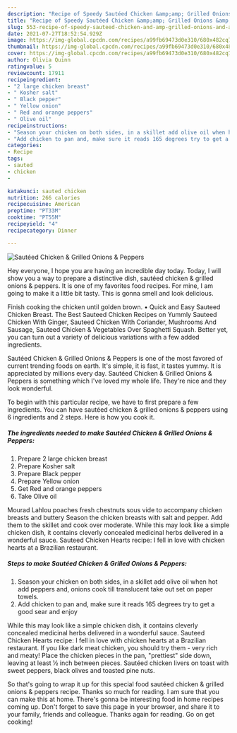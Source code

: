 ```yaml
---
description: "Recipe of Speedy Sautéed Chicken &amp;amp; Grilled Onions &amp;amp; Peppers"
title: "Recipe of Speedy Sautéed Chicken &amp;amp; Grilled Onions &amp;amp; Peppers"
slug: 553-recipe-of-speedy-sauteed-chicken-and-amp-grilled-onions-and-amp-peppers
date: 2021-07-27T18:52:54.929Z
image: https://img-global.cpcdn.com/recipes/a99fb69473d0e310/680x482cq70/sauteed-chicken-grilled-onions-peppers-recipe-main-photo.jpg
thumbnail: https://img-global.cpcdn.com/recipes/a99fb69473d0e310/680x482cq70/sauteed-chicken-grilled-onions-peppers-recipe-main-photo.jpg
cover: https://img-global.cpcdn.com/recipes/a99fb69473d0e310/680x482cq70/sauteed-chicken-grilled-onions-peppers-recipe-main-photo.jpg
author: Olivia Quinn
ratingvalue: 5
reviewcount: 17911
recipeingredient:
- "2 large chicken breast"
- " Kosher salt"
- " Black pepper"
- " Yellow onion"
- " Red and orange peppers"
- " Olive oil"
recipeinstructions:
- "Season your chicken on both sides, in a skillet add olive oil when hot add peppers and, onions cook till translucent take out set on paper towels."
- "Add chicken to pan and, make sure it reads 165 degrees try to get a good sear and enjoy"
categories:
- Recipe
tags:
- sauted
- chicken
- 

katakunci: sauted chicken  
nutrition: 266 calories
recipecuisine: American
preptime: "PT33M"
cooktime: "PT55M"
recipeyield: "4"
recipecategory: Dinner

---
```



![Sautéed Chicken &amp; Grilled Onions &amp; Peppers](https://img-global.cpcdn.com/recipes/a99fb69473d0e310/680x482cq70/sauteed-chicken-grilled-onions-peppers-recipe-main-photo.jpg)

Hey everyone, I hope you are having an incredible day today. Today, I will show you a way to prepare a distinctive dish, sautéed chicken &amp; grilled onions &amp; peppers. It is one of my favorites food recipes. For mine, I am going to make it a little bit tasty. This is gonna smell and look delicious.

Finish cooking the chicken until golden brown. • Quick and Easy Sauteed Chicken Breast. The Best Sauteed Chicken Recipes on Yummly Sauteed Chicken With Ginger, Sauteed Chicken With Coriander, Mushrooms And Sausage, Sauteed Chicken &amp; Vegetables Over Spaghetti Squash. Better yet, you can turn out a variety of delicious variations with a few added ingredients.

Sautéed Chicken &amp; Grilled Onions &amp; Peppers is one of the most favored of current trending foods on earth. It's simple, it is fast, it tastes yummy. It is appreciated by millions every day. Sautéed Chicken &amp; Grilled Onions &amp; Peppers is something which I've loved my whole life. They're nice and they look wonderful.


To begin with this particular recipe, we have to first prepare a few ingredients. You can have sautéed chicken &amp; grilled onions &amp; peppers using 6 ingredients and 2 steps. Here is how you cook it.

<!--inarticleads1-->

##### The ingredients needed to make Sautéed Chicken &amp; Grilled Onions &amp; Peppers:

1. Prepare 2 large chicken breast
1. Prepare  Kosher salt
1. Prepare  Black pepper
1. Prepare  Yellow onion
1. Get  Red and orange peppers
1. Take  Olive oil


Mourad Lahlou poaches fresh chestnuts sous vide to accompany chicken breasts and buttery Season the chicken breasts with salt and pepper. Add them to the skillet and cook over moderate. While this may look like a simple chicken dish, it contains cleverly concealed medicinal herbs delivered in a wonderful sauce. Sauteed Chicken Hearts recipe: I fell in love with chicken hearts at a Brazilian restaurant. 

<!--inarticleads2-->

##### Steps to make Sautéed Chicken &amp; Grilled Onions &amp; Peppers:

1. Season your chicken on both sides, in a skillet add olive oil when hot add peppers and, onions cook till translucent take out set on paper towels.
1. Add chicken to pan and, make sure it reads 165 degrees try to get a good sear and enjoy


While this may look like a simple chicken dish, it contains cleverly concealed medicinal herbs delivered in a wonderful sauce. Sauteed Chicken Hearts recipe: I fell in love with chicken hearts at a Brazilian restaurant. If you like dark meat chicken, you should try them - very rich and meaty! Place the chicken pieces in the pan, &#34;prettiest&#34; side down, leaving at least ½ inch between pieces. Sautéed chicken livers on toast with sweet peppers, black olives and toasted pine nuts. 

So that's going to wrap it up for this special food sautéed chicken &amp; grilled onions &amp; peppers recipe. Thanks so much for reading. I am sure that you can make this at home. There's gonna be interesting food in home recipes coming up. Don't forget to save this page in your browser, and share it to your family, friends and colleague. Thanks again for reading. Go on get cooking!
